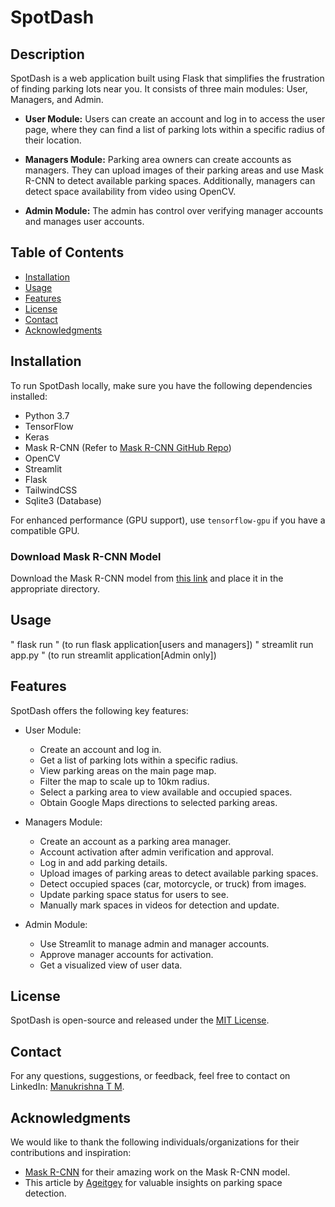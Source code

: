 # SpotDash

## Description

SpotDash is a web application built using Flask that simplifies the frustration of finding parking lots near you. It consists of three main modules: User, Managers, and Admin.

- **User Module:** Users can create an account and log in to access the user page, where they can find a list of parking lots within a specific radius of their location.

- **Managers Module:** Parking area owners can create accounts as managers. They can upload images of their parking areas and use Mask R-CNN to detect available parking spaces. Additionally, managers can detect space availability from video using OpenCV.

- **Admin Module:** The admin has control over verifying manager accounts and manages user accounts.

## Table of Contents

- [Installation](#installation)
- [Usage](#usage)
- [Features](#features)
- [License](#license)
- [Contact](#contact)
- [Acknowledgments](#acknowledgments)

## Installation

To run SpotDash locally, make sure you have the following dependencies installed:

- Python 3.7
- TensorFlow
- Keras
- Mask R-CNN (Refer to [Mask R-CNN GitHub Repo](https://github.com/matterport/Mask_RCNN))
- OpenCV
- Streamlit
- Flask
- TailwindCSS
- Sqlite3 (Database)

For enhanced performance (GPU support), use `tensorflow-gpu` if you have a compatible GPU.

### Download Mask R-CNN Model

Download the Mask R-CNN model from [this link](https://github.com/matterport/Mask_RCNN/releases/download/v2.0/mask_rcnn_coco.h5) and place it in the appropriate directory.

## Usage

" flask run " (to run flask application[users and managers])
" streamlit run app.py " (to run streamlit application[Admin only])

## Features

SpotDash offers the following key features:

- User Module:
  - Create an account and log in.
  - Get a list of parking lots within a specific radius.
  - View parking areas on the main page map.
  - Filter the map to scale up to 10km radius.
  - Select a parking area to view available and occupied spaces.
  - Obtain Google Maps directions to selected parking areas.

- Managers Module:
  - Create an account as a parking area manager.
  - Account activation after admin verification and approval.
  - Log in and add parking details.
  - Upload images of parking areas to detect available parking spaces.
  - Detect occupied spaces (car, motorcycle, or truck) from images.
  - Update parking space status for users to see.
  - Manually mark spaces in videos for detection and update.

- Admin Module:
  - Use Streamlit to manage admin and manager accounts.
  - Approve manager accounts for activation.
  - Get a visualized view of user data.


## License

SpotDash is open-source and released under the [MIT License](LICENSE.md).

## Contact

For any questions, suggestions, or feedback, feel free to contact on LinkedIn: [Manukrishna T M](https://www.linkedin.com/in/manukrishna-t-m).

## Acknowledgments

We would like to thank the following individuals/organizations for their contributions and inspiration:

- [Mask R-CNN](https://github.com/matterport/Mask_RCNN) for their amazing work on the Mask R-CNN model.
- This article by [Ageitgey](https://medium.com/@ageitgey/snagging-parking-spaces-with-mask-r-cnn-and-python-955f2231c400) for valuable insights on parking space detection.



